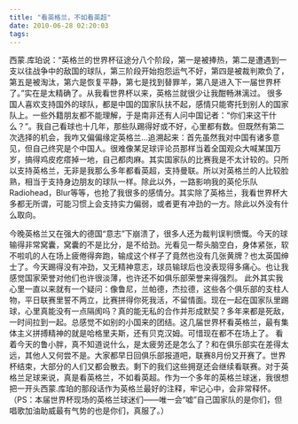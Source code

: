 ```yaml
---
title: "看英格兰，不如看英超"
date: 2010-06-28 02:20:03
tags:
---
```


西蒙.库珀说：“英格兰的世界杯征途分八个阶段，第一是被捧热，第二是遭遇到一支以往战争中的敌国的球队，第三阶段开始抱怨运气不好，第四是被裁判欺负了，第五是被淘汰，第六是恢复平静，第七是找到替罪羊，第八是进入下一届世界杯了。”实在是太精确了。从我看世界杯以来，英格兰就很少让我酣畅淋漓过。 很多国人喜欢支持国外的球队，都是中国的国家队扶不起，感情只能寄托到别人的国家队上。一些外籍朋友都不能理解，于是南非还有人问中国记者：“你们来这干什么？”。我自己看球也十几年，那些队踢得好或不好，心里都有数。但既然有第二次选择的机会，我咋又偏偏缘定英格兰...追溯起来：首先虽然我对中国有诸多意见，但自己终究是个中国人。很难像某足球评论员那样当着全国观众大喊某国万岁，搞得鸡皮疙瘩掉一地，自己都肉麻。其实国家队的比赛我是不太计较的。只所以支持英格兰，无非是我那么多年都看英超，支持曼联。所以对英格兰的人比较脸熟，相当于支持身边朋友的球队一样。除此以外，一路影响我的英伦乐队Radiohead，Blur等等，也抢了我很多的感情分。其实除了英格兰，我看世界杯大多都无所谓，可能习惯上会支持实力偏弱，或者更有冲劲的一方。除此以外没有什么取向。 

今晚英格兰又在强大的德国“意志”下崩溃了，很多人还为裁判误判愤慨。今天的球输得非常窝囊，窝囊的不是比分，是不给劲。光看见一帮头脑空白，身体紧张，软不啦叽的人在场上疲倦得奔跑，输成这个样子了竟然也没有几张黄牌？也太英国绅士了。今天踢得没有冲劲，又无精神意志，球员输球后也没表现得多痛心。也让我感觉国家荣誉对他们也许很淡薄，也许还不如俱乐部荣誉来得强烈。 此外其实我心里一直以来就有一个疑问：像鲁尼，兰帕德，杰拉德，这些各个俱乐部的支柱人物，平日联赛里誓不两立，比赛拼得你死我活，不留情面。现在一起在国家队里踢球，心里真能没有一点隔阂吗？真的能无私的合作并形成默契？多年来都是死敌，一时间拉到一起。总感觉不如别的小国来的团结。这几届世界杯看英格兰，最有集体主义拼搏精神的就是哈格里夫斯，还有贝克汉姆。可惜现在都不在场上了。 看着今天的鲁小胖，真不知道说什么，是太疲劳还是怎么了？和在俱乐部实在差得太远，其他人又何尝不是。大家都早日回俱乐部报道吧，联赛8月份又开赛了。世界杯结束，大部分的人们又都会散去。剩下的我们这些拥趸还会继续看联赛。对于英格兰足球来说，真是看英格兰，不如看英超。作为一个多年的英格兰球迷，我很想把一开头西蒙.库珀的那段话作为英格兰最好的注释，牢记心中，会非常释怀。 （PS：本届世界杯现场的英格兰球迷们——唯一会“嘘”自己国家队的是你们，但唱歌加油助威最有气势的也是你们，真服了。）